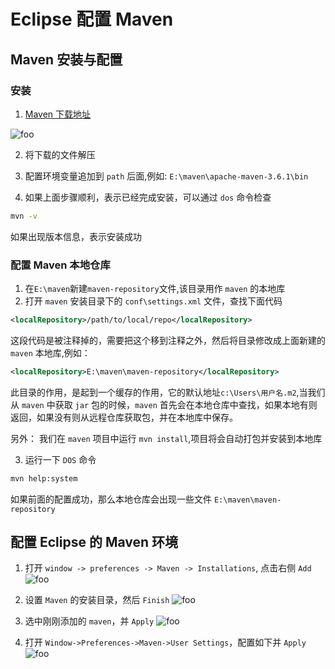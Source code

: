 # Eclipse 配置 Maven

## Maven 安装与配置

### 安装

1. [Maven 下载地址](http://maven.apache.org/download.cgi)

<img :src="$withBase('/images/Java/maven_downLoad.png')" alt="foo">

2. 将下载的文件解压

3. 配置环境变量追加到 `path` 后面,例如: `E:\maven\apache-maven-3.6.1\bin`

4. 如果上面步骤顺利，表示已经完成安装，可以通过 `dos` 命令检查

```bash
mvn -v
```

如果出现版本信息，表示安装成功

### 配置 Maven 本地仓库

1. 在`E:\maven`新建`maven-repository`文件,该目录用作 `maven` 的本地库
2. 打开 `maven` 安装目录下的 `conf\settings.xml` 文件，查找下面代码

```xml
<localRepository>/path/to/local/repo</localRepository>
```

这段代码是被注释掉的，需要把这个移到注释之外，然后将目录修改成上面新建的 `maven` 本地库,例如：

```xml
<localRepository>E:\maven\maven-repository</localRepository>
```

此目录的作用，是起到一个缓存的作用，它的默认地址`c:\Users\用户名.m2`,当我们从 `maven` 中获取 `jar` 包的时候，`maven` 首先会在本地仓库中查找，如果本地有则返回，如果没有则从远程仓库获取包，并在本地库中保存。

另外： 我们在 `maven` 项目中运行 `mvn install`,项目将会自动打包并安装到本地库

3. 运行一下 `DOS` 命令

```bash
mvn help:system
```

如果前面的配置成功，那么本地仓库会出现一些文件 `E:\maven\maven-repository`

## 配置 Eclipse 的 Maven 环境

1. 打开 `window -> preferences -> Maven -> Installations`, 点击右侧 `Add`
   <img :src="$withBase('/images/Java/eclipse-setMaven-00.png')" alt="foo">

2. 设置 `Maven` 的安装目录，然后 `Finish`
   <img :src="$withBase('/images/Java/eclipse-setMaven-01.png')" alt="foo">

3. 选中刚刚添加的 `maven`，并 `Apply`
   <img :src="$withBase('/images/Java/eclipse-setMaven-02.png')" alt="foo">

4. 打开 `Window->Preferences->Maven->User Settings`，配置如下并 `Apply`
   <img :src="$withBase('/images/Java/eclipse-setMaven-03.png')" alt="foo">
